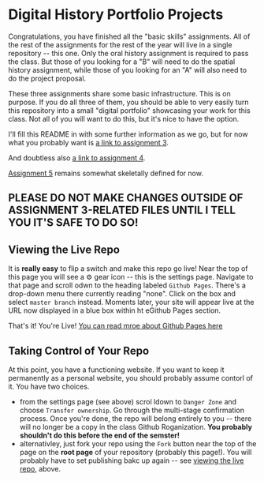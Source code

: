 # Digital History Portfolio Projects

Congratulations, you have finished all the "basic skills" assignments. All of the rest of the assignments for the rest of the year will live in a single repository -- this one.  Only the oral history assignment is required to pass the class. But those of you looking for a "B" will need to do the spatial history assignment, while those of you looking for an "A" will also need to do the project proposal.


These three assignments share some basic infrastructure.  This is on purpose.  If you do all three of them, you should be able to very easily turn this repository into a small "digital portfolio" showcasing your work for this class. Not all of you will want to do this, but it's nice to have the option.

I'll fill this README in with some further information as we go, but for now what you probably want is [a link to assignment 3](./spatial-history).

And doubtless also [a link to assignment 4](./oral-history).

[Assignment 5](./project-proposal) remains somewhat skeletally defined for now. 

## **PLEASE DO NOT MAKE CHANGES OUTSIDE OF ASSIGNMENT 3-RELATED FILES UNTIL I TELL YOU IT'S SAFE TO DO SO!**

## Viewing the Live Repo

It is **really easy** to flip a switch and make this repo go live! Near the top of this page you will see a :gear: gear icon -- this is the settings page. Navigate to that page and scroll odwn to the heading labeled `Github Pages`.  There's a drop-down menu there currently reading "none".  Click on the box and select `master branch` instead.  Moments later, your site will appear live at the URL now displayed in a blue box within ht eGithub Pages section.

That's it! You're Live! [You can read mroe about Github Pages here](https://help.github.com/en/articles/what-is-github-pages)

## Taking Control of Your Repo

At this point, you have a functioning website. If you want to keep it permanently as a personal website, you should probably assume contorl of it. You have two choices. 

- from the settings page (see above) scrol ldown to `Danger Zone` and choose `Transfer ownership`. Go through the multi-stage confirmation process. Once you're done, the repo will belong entirely to you -- there will no longer be a copy in the class Github Roganization. **You probably shouldn't do this before the end of the semster!**
- alternativley, just fork your repo using the `Fork` button near the top of the page on the **root page** of your repository (probably this page!). You will probably have to set publishing bakc up again -- see [viewing the live repo](#viewing-the-live-repo), above. 
